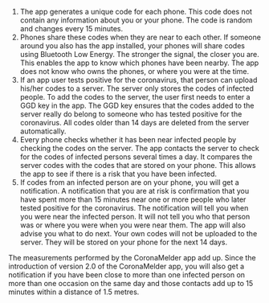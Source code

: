 1. The app generates a unique code for each phone. This code does not contain any information about you or your phone. The code is random and changes every 15 minutes.
2. Phones share these codes when they are near to each other. If someone around you also has the app installed, your phones will share codes using Bluetooth Low Energy. The stronger the signal, the closer you are. This enables the app to know which phones have been nearby. The app does not know who owns the phones, or where you were at the time.
3. If an app user tests positive for the coronavirus, that person can upload his/her codes to a server. The server only stores the codes of infected people. To add the codes to the server, the user first needs to enter a GGD key in the app. The GGD key ensures that the codes added to the server really do belong to someone who has tested positive for the coronavirus. All codes older than 14 days are deleted from the server automatically.
4. Every phone checks whether it has been near infected people by checking the codes on the server. The app contacts the server to check for the codes of infected persons several times a day. It compares the server codes with the codes that are stored on your phone. This allows the app to see if there is a risk that you have been infected.
5. If codes from an infected person are on your phone, you will get a notification. A notification that you are at risk is confirmation that you have spent more than 15 minutes near one or more people who later tested positive for the coronavirus. The notification will tell you when you were near the infected person. It will not tell you who that person was or where you were when you were near them. The app will also advise you what to do next. Your own codes will not be uploaded to the server. They will be stored on your phone for the next 14 days.

The measurements performed by the CoronaMelder app add up. Since the introduction of version 2.0 of the CoronaMelder app, you will also get a notification if you have been close to more than one infected person on more than one occasion on the same day and those contacts add up to 15 minutes within a distance of 1.5 metres.
